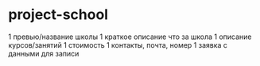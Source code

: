 # project-school
1 превью/название школы
1 краткое описание что за школа
1 описание курсов/занятий
1 стоимость
1 контакты, почта, номер
1 заявка с данными для записи

